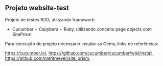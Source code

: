 ## Projeto website-test


Projeto de testes BDD, utilizando framework:
- Cucumber + Capybara + Ruby, utilizando conceito page objects com SitePrism

Para execução do projeto necessário instalar as Gems, links de referências:

https://cucumber.io/,
https://github.com/cucumber/cucumber/wiki/Install,
https://github.com/natritmeyer/site_prism,